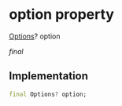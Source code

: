 


# option property







[Options](../../models_options_options/Options-class.md)? option
  
_<span class="feature">final</span>_






## Implementation

```dart
final Options? option;
```








